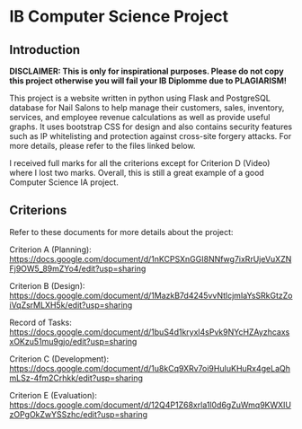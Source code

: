 # IB Computer Science Project
## Introduction

**DISCLAIMER: This is only for inspirational purposes. Please do not copy this project otherwise you will fail your IB Diplomme due to PLAGIARISM!**

This project is a website written in python using Flask and PostgreSQL database for Nail Salons to help manage their customers, sales, inventory, services, and employee revenue calculations as well as provide useful graphs. It uses bootstrap CSS for design and also contains security features such as IP whitelisting and protection against cross-site forgery attacks. For more details, please refer to the files linked below.

I received full marks for all the criterions except for Criterion D (Video) where I lost two marks. Overall, this is still a great example of a good Computer Science IA project.

## Criterions

Refer to these documents for more details about the project:


Criterion A (Planning): https://docs.google.com/document/d/1nKCPSXnGGI8NNfwg7ixRrUjeVuXZNFj9OW5_89mZYo4/edit?usp=sharing

Criterion B (Design): https://docs.google.com/document/d/1MazkB7d4245vvNtlcjmIaYsSRkGtzZoiVqZsrMLXH5k/edit?usp=sharing

Record of Tasks: https://docs.google.com/document/d/1buS4d1kryxl4sPvk9NYcHZAyzhcaxsxOKzu51mu9gjo/edit?usp=sharing

Criterion C (Development): https://docs.google.com/document/d/1u8kCq9XRv7oi9HuIuKHuRx4geLaQhmLSz-4fm2Crhkk/edit?usp=sharing

Criterion E (Evaluation): https://docs.google.com/document/d/12Q4P1Z68xrla1l0d6gZuWmq9KWXIUzOPgOkZwYSSzhc/edit?usp=sharing
